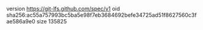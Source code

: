 version https://git-lfs.github.com/spec/v1
oid sha256:ac55a757993bc5ba5e98f7eb3684692befe34725ad51f8627560c3fae586a9e0
size 135825
